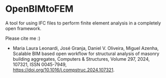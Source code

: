 # OpenBIMtoFEM
A tool for using IFC files to perform finite element analysis in a completely open framework. 

Please cite me :)

- Maria Laura Leonardi, José Granja, Daniel V. Oliveira, Miguel Azenha, Scalable BIM based open workflow for structural analysis of masonry building aggregates, Computers & Structures, Volume 297, 2024, 107321, ISSN 0045-7949, https://doi.org/10.1016/j.compstruc.2024.107321.

